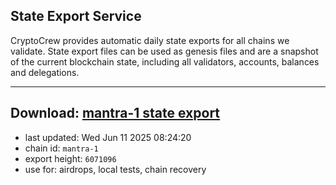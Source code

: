 ## State Export Service
CryptoCrew provides automatic daily state exports for all chains we validate. State export files can be used as genesis files and are a snapshot of the current blockchain state, including all validators, accounts, balances and delegations.

---
**Download: [mantra-1 state export](https://dl-eu2.ccvalidators.com/SERVICE/mantrachain/mantra-1_export_6071096.json)**
---

- last updated: Wed Jun 11 2025 08:24:20
- chain id: `mantra-1`
- export height: `6071096`
- use for: airdrops, local tests, chain recovery
